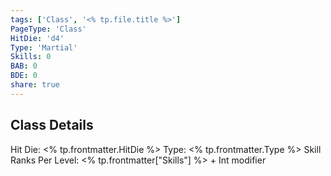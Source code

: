 ```yaml
---
tags: ['Class', '<% tp.file.title %>']
PageType: 'Class'
HitDie: 'd4'
Type: 'Martial'
Skills: 0
BAB: 0
BDE: 0
share: true
---
```


## Class Details
Hit Die:  <% tp.frontmatter.HitDie %>
Type: <% tp.frontmatter.Type %>
Skill Ranks Per Level: <% tp.frontmatter["Skills"] %> + Int modifier

